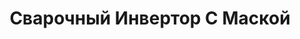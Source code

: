 ---
id: '36'
title: Сварочный Инвертор С Маской
description: Залог 3000 рублей
price: '300'
order: 36
default_thumbnail_image: images/invertor_sm.jpg
default_original_image: images/invertor.jpg
category: content/category/05svarka.md
featured: true
layout: product
---